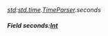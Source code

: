_[std](../../modules/std/std-module.md):[std.time](../../modules/std/std-time.md).[TimeParser](../../modules/std/std-time-timeparser.md).seconds_
##### Field seconds:[Int](../../modules/wonkey/wonkey-types-int.md)
